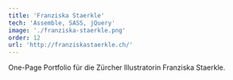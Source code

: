 ```yaml
---
title: 'Franziska Staerkle'
tech: 'Assemble, SASS, jQuery'
image: './franziska-staerkle.png'
order: 12
url: 'http://franziskastaerkle.ch/'
---
```


One-Page Portfolio für die Zürcher Illustratorin Franziska Staerkle.

